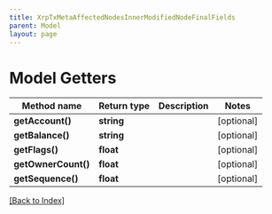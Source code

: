 ```yaml
---
title: XrpTxMetaAffectedNodesInnerModifiedNodeFinalFields
parent: Model
layout: page
---
```


# Model Getters

Method name | Return type | Description | Notes
------------ | ------------- | ------------- | -------------
**getAccount()** | **string** |  | [optional]
**getBalance()** | **string** |  | [optional]
**getFlags()** | **float** |  | [optional]
**getOwnerCount()** | **float** |  | [optional]
**getSequence()** | **float** |  | [optional]

[[Back to Index]](../index.md)
